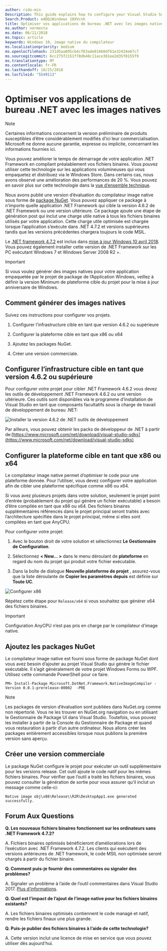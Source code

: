 ```yaml
---
author: rido-min
Description: This guide explains how to configure your Visual Studio Solution to optimize the application binaries with native images.
Search.Product: eADQiWindows 10XVcnh
title: Optimiser vos applications de bureau .NET avec les images natives
ms.author: normesta
ms.date: 06/11/2018
ms.topic: article
keywords: Windows 10, image native du compilateur
ms.localizationpriority: medium
ms.openlocfilehash: 231d5aa895cb4cf63ade01660df61e32424e67c7
ms.sourcegitcommit: 6cc275f2151f78db40c11ace381ee2d35f0155f9
ms.translationtype: MT
ms.contentlocale: fr-FR
ms.lasthandoff: 10/25/2018
ms.locfileid: "5549113"
---
```

# <a name="optimize-your-net-desktop-apps-with-native-images"></a>Optimiser vos applications de bureau .NET avec les images natives

> [!NOTE]
> Certaines informations concernent la version préliminaire de produits susceptibles d’être considérablement modifiés d’ici leur commercialisation. Microsoft ne donne aucune garantie, expresse ou implicite, concernant les informations fournies ici.

Vous pouvez améliorer le temps de démarrage de votre application .NET Framework en compilant préalablement vos fichiers binaires. Vous pouvez utiliser cette technologie sur les applications volumineuses qui vous empaquetez et distribuez via le Windows Store. Dans certains cas, nous avons observé une amélioration des performances de 20 %. Vous pouvez en savoir plus sur cette technologie dans la [vue d’ensemble technique](https://github.com/dotnet/coreclr/blob/master/Documentation/botr/readytorun-overview.md).

Nous avons publié une version d’évaluation du compilateur image native sous forme de [package NuGet](https://www.nuget.org/packages/Microsoft.DotNet.Framework.NativeImageCompiler). Vous pouvez appliquer ce package à n’importe quelle application .NET Framework qui cible la version 4.6.2 de .NET Framework ou une version ultérieure. Ce package ajoute une étape de génération post qui inclut une charge utile native à tous les fichiers binaires utilisés par votre application. Cette charge utile optimisée est chargée lorsque l’application s’exécute dans .NET 4.7.2 et versions supérieures tandis que les versions précédentes chargera toujours le code MSIL.

Le [.NET framework 4.7.2](https://blogs.msdn.microsoft.com/dotnet/2018/04/30/announcing-the-net-framework-4-7-2/) est inclus dans [mise à jour Windows 10 avril 2018](https://blogs.windows.com/windowsexperience/2018/04/30/how-to-get-the-windows-10-april-2018-update/). Vous pouvez également installer cette version de .NET Framework sur les PC exécutant Windows 7 et Windows Server 2008 R2 +.

> [!IMPORTANT]
> Si vous voulez générer des images natives pour votre application empaquetée par le projet de package de l’Application Windows, veillez à définir la version Minimum de plateforme cible du projet pour la mise à jour anniversaire de Windows.

## <a name="how-to-produce-native-images"></a>Comment générer des images natives

Suivez ces instructions pour configurer vos projets.

1. Configurer l’infrastructure cible en tant que version 4.6.2 ou supérieure

2. Configurer la plateforme cible en tant que x86 ou x64 

3. Ajoutez les packages NuGet.

4. Créer une version commerciale.

## <a name="configure-the-target-framework-as-462-or-above"></a>Configurer l’infrastructure cible en tant que version 4.6.2 ou supérieure

Pour configurer votre projet pour cibler .NET Framework 4.6.2 vous devez les outils de développement .NET Framework 4.6.2 ou une version ultérieure. Ces outils sont disponibles via le programme d’installation de Visual Studio en tant que composants facultatifs sous la charge de travail de développement de bureau .NET:

![Installer la version 4.6.2 de .NET outils de développement](images/desktop-to-uwp/install-4.6.2-devpack.png)

Par ailleurs, vous pouvez obtenir les packs de développeur de .NET à partir de:[https://www.microsoft.com/net/download/visual-studio-sdks](https://www.microsoft.com/net/download/visual-studio-sdks)

## <a name="configure-the-target-platform-as-x86-or-x64"></a>Configurer la plateforme cible en tant que x86 ou x64

Le compilateur image native permet d’optimiser le code pour une plateforme donnée. Pour l’utiliser, vous devez configurer votre application afin de cibler une plateforme spécifique comme x86 ou x64.

Si vous avez plusieurs projets dans votre solution, seulement le projet point d’entrée (probablement du projet qui génère un fichier exécutable) a besoin d’être compilée en tant que x86 ou x64. Des fichiers binaires supplémentaires référencés dans le projet principal seront traités avec l’architecture spécifiée dans le projet principal, même si elles sont compilées en tant que AnyCPU.

Pour configurer votre projet:

1. Avec le bouton droit de votre solution et sélectionnez **Le Gestionnaire de Configuration**.

2. Sélectionnez **< New... >** dans le menu déroulant de **plateforme** en regard du nom du projet qui produit votre fichier exécutable.

3. Dans la boîte de dialogue **Nouvelle plateforme de projet** , assurez-vous que la liste déroulante de **Copier les paramètres depuis** est définie sur **Toute UC**.

![Configurer x86](images/desktop-to-uwp/configure-x86.png)

Répétez cette étape pour `Release/x64` si vous souhaitez que générer x64 des fichiers binaires.

>[!IMPORTANT]
> Configuration AnyCPU n’est pas pris en charge par le compilateur d’image native.

## <a name="add-the-nuget-packages"></a>Ajoutez les packages NuGet

Le compilateur image native est fourni sous forme de package NuGet dont vous avez besoin d’ajouter au projet Visual Studio qui génère le fichier exécutable. Il s’agit généralement de votre projet Windows Forms ou WPF. Utilisez cette commande PowerShell pour ce faire.

```PS
PM> Install-Package Microsoft.DotNet.Framework.NativeImageCompiler -Version 0.0.1-prerelease-00002  -PRE
```

> [!NOTE]
> Les packages de version d’évaluation sont publiées dans NuGet.org comme non répertorié. Vous ne les trouver en NuGet.org navigation ou en utilisant le Gestionnaire de Package UI dans Visual Studio. Toutefois, vous pouvez les installer à partir de la Console du Gestionnaire de Package et quand vous restauration à partir d’un autre ordinateur. Nous allons créer les packages entièrement accessibles lorsque nous publions la première version sans aperçu.

## <a name="create-a-release-build"></a>Créer une version commerciale

Le package NuGet configure le projet pour exécuter un outil supplémentaire pour les versions release. Cet outil ajoute le code natif pour les mêmes fichiers binaires.
Pour vérifier que l’outil a traité les fichiers binaires, vous pouvez consulter la génération de sortie pour vous assurer qu’il inclut un message comme celle-ci:

```
Native image obj\x86\Release\\R2R\DesktopApp1.exe generated successfully.
```

## <a name="faq"></a>Forum Aux Questions

**Q. Les nouveaux fichiers binaires fonctionnent sur les ordinateurs sans .NET Framework 4.7.2?**

A. Fichiers binaires optimisés bénéficieront d’améliorations lors de l’exécution avec .NET Framework 4.7.2. Les clients qui exécutent des versions antérieures de .NET framework, le code MSIL non optimisée seront chargés à partir du fichier binaire.

**Q. Comment puis-je fournir des commentaires ou signaler des problèmes?**

A. Signaler un problème à l’aide de l’outil commentaires dans Visual Studio 2017. [Plus d’informations](https://docs.microsoft.com/visualstudio/ide/how-to-report-a-problem-with-visual-studio-2017).

**Q. Quel est l’impact de l’ajout de l’image native pour les fichiers binaires existants?**

A. Les fichiers binaires optimisés contiennent le code managé et natif, rendre les fichiers finaux une plus grande.

**Q. Puis-je publier des fichiers binaires à l’aide de cette technologie?**

A. Cette version inclut une licence de mise en service que vous pouvez utiliser dès aujourd'hui.
